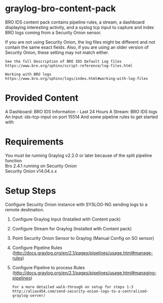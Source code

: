 # graylog-bro-content-pack
BRO IDS content pack contains pipeline rules, a stream, a dashboard displaying interesting activity, and a syslog tcp input to capture and index BRO logs coming from a Security Onion sensor. 

If you are not using Security Onion, the log files might be different and not contain the same exact fields. Also, if you are using an older version of Security Onion, these setting may not match either.

    See the full Description of BRO IDS Default Log files
    https://www.bro.org/sphinx/script-reference/log-files.html

    Working with BRO logs
    https://www.bro.org/sphinx/logs/index.html#working-with-log-files

# Provided Content
A Dashboard: BRO IDS Information - Last 24 Hours
A Stream: BRO IDS logs
An Input: ids-tcp-input on port 15514
And some pipeline rules to get started with

# Requirements
You must be running Graylog v2.2.0 or later because of the split pipeline function  
Bro 2.4.1 running on Security Onion  
Security Onion v14.04.x.x  

# Setup Steps
Configure Security Onion instance with SYSLOG-NG sending logs to a remote destination.

 1. Configure Graylog Input (Installed with Content pack)
 2. Configure Stream for Graylog (Installed with Content pack)
 3. Point Security Onion Sensor to Graylog (Manual Config on SO sensor)
 4. Configure Pipeline Rules (http://docs.graylog.org/en/2.1/pages/pipelines/usage.html#manage-rules)
 5. Configure Pipeline to process Rules (http://docs.graylog.org/en/2.1/pages/pipelines/usage.html#managing-pipelines)


        For a more detailed walk-through on setup for steps 1-3
        http://alias454.com/send-security-onion-logs-to-a-centralized-graylog-server/
